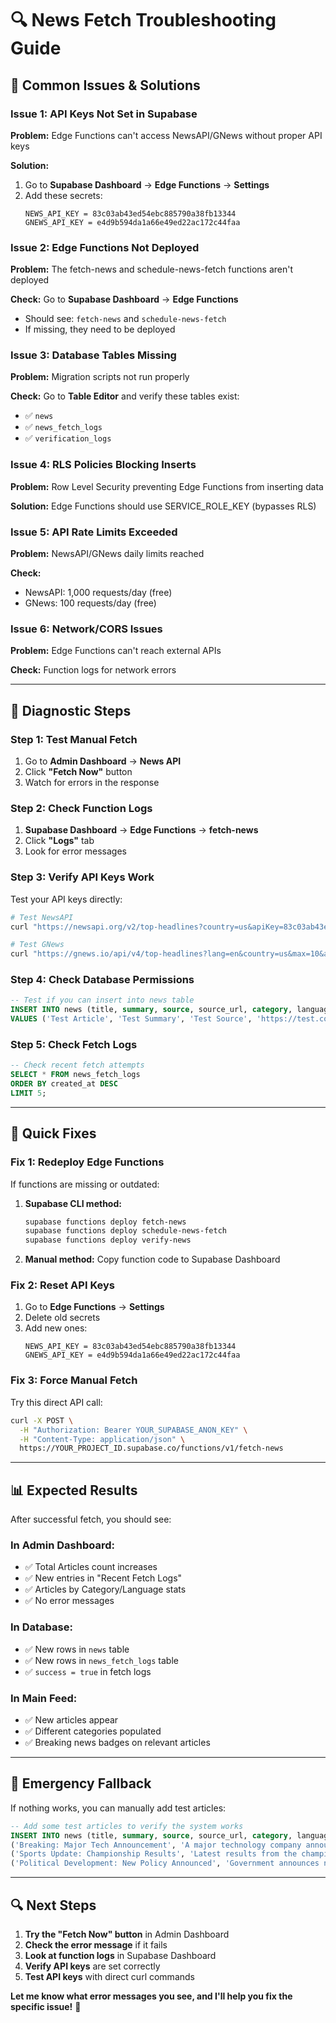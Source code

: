 # 🔍 News Fetch Troubleshooting Guide

## 🚨 **Common Issues & Solutions**

### **Issue 1: API Keys Not Set in Supabase**
**Problem:** Edge Functions can't access NewsAPI/GNews without proper API keys

**Solution:**
1. Go to **Supabase Dashboard** → **Edge Functions** → **Settings**
2. Add these secrets:
   ```
   NEWS_API_KEY = 83c03ab43ed54ebc885790a38fb13344
   GNEWS_API_KEY = e4d9b594da1a66e49ed22ac172c44faa
   ```

### **Issue 2: Edge Functions Not Deployed**
**Problem:** The fetch-news and schedule-news-fetch functions aren't deployed

**Check:** Go to **Supabase Dashboard** → **Edge Functions**
- Should see: `fetch-news` and `schedule-news-fetch`
- If missing, they need to be deployed

### **Issue 3: Database Tables Missing**
**Problem:** Migration scripts not run properly

**Check:** Go to **Table Editor** and verify these tables exist:
- ✅ `news`
- ✅ `news_fetch_logs` 
- ✅ `verification_logs`

### **Issue 4: RLS Policies Blocking Inserts**
**Problem:** Row Level Security preventing Edge Functions from inserting data

**Solution:** Edge Functions should use SERVICE_ROLE_KEY (bypasses RLS)

### **Issue 5: API Rate Limits Exceeded**
**Problem:** NewsAPI/GNews daily limits reached

**Check:**
- NewsAPI: 1,000 requests/day (free)
- GNews: 100 requests/day (free)

### **Issue 6: Network/CORS Issues**
**Problem:** Edge Functions can't reach external APIs

**Check:** Function logs for network errors

---

## 🔧 **Diagnostic Steps**

### **Step 1: Test Manual Fetch**
1. Go to **Admin Dashboard** → **News API**
2. Click **"Fetch Now"** button
3. Watch for errors in the response

### **Step 2: Check Function Logs**
1. **Supabase Dashboard** → **Edge Functions** → **fetch-news**
2. Click **"Logs"** tab
3. Look for error messages

### **Step 3: Verify API Keys Work**
Test your API keys directly:

```bash
# Test NewsAPI
curl "https://newsapi.org/v2/top-headlines?country=us&apiKey=83c03ab43ed54ebc885790a38fb13344"

# Test GNews
curl "https://gnews.io/api/v4/top-headlines?lang=en&country=us&max=10&apikey=e4d9b594da1a66e49ed22ac172c44faa"
```

### **Step 4: Check Database Permissions**
```sql
-- Test if you can insert into news table
INSERT INTO news (title, summary, source, source_url, category, language) 
VALUES ('Test Article', 'Test Summary', 'Test Source', 'https://test.com/unique-url-' || extract(epoch from now()), 'all', 'en');
```

### **Step 5: Check Fetch Logs**
```sql
-- Check recent fetch attempts
SELECT * FROM news_fetch_logs 
ORDER BY created_at DESC 
LIMIT 5;
```

---

## 🎯 **Quick Fixes**

### **Fix 1: Redeploy Edge Functions**
If functions are missing or outdated:

1. **Supabase CLI method:**
   ```bash
   supabase functions deploy fetch-news
   supabase functions deploy schedule-news-fetch
   supabase functions deploy verify-news
   ```

2. **Manual method:** Copy function code to Supabase Dashboard

### **Fix 2: Reset API Keys**
1. Go to **Edge Functions** → **Settings**
2. Delete old secrets
3. Add new ones:
   ```
   NEWS_API_KEY = 83c03ab43ed54ebc885790a38fb13344
   GNEWS_API_KEY = e4d9b594da1a66e49ed22ac172c44faa
   ```

### **Fix 3: Force Manual Fetch**
Try this direct API call:

```bash
curl -X POST \
  -H "Authorization: Bearer YOUR_SUPABASE_ANON_KEY" \
  -H "Content-Type: application/json" \
  https://YOUR_PROJECT_ID.supabase.co/functions/v1/fetch-news
```

---

## 📊 **Expected Results**

After successful fetch, you should see:

### **In Admin Dashboard:**
- ✅ Total Articles count increases
- ✅ New entries in "Recent Fetch Logs"
- ✅ Articles by Category/Language stats
- ✅ No error messages

### **In Database:**
- ✅ New rows in `news` table
- ✅ New rows in `news_fetch_logs` table
- ✅ `success = true` in fetch logs

### **In Main Feed:**
- ✅ New articles appear
- ✅ Different categories populated
- ✅ Breaking news badges on relevant articles

---

## 🚨 **Emergency Fallback**

If nothing works, you can manually add test articles:

```sql
-- Add some test articles to verify the system works
INSERT INTO news (title, summary, source, source_url, category, language, admin_status, is_breaking) VALUES
('Breaking: Major Tech Announcement', 'A major technology company announces groundbreaking innovation.', 'TechNews', 'https://technews.com/breaking-' || extract(epoch from now()), 'business', 'en', 'valid', true),
('Sports Update: Championship Results', 'Latest results from the championship tournament.', 'SportsCenter', 'https://sports.com/update-' || extract(epoch from now()), 'sports', 'en', 'valid', false),
('Political Development: New Policy Announced', 'Government announces new policy affecting millions.', 'NewsWire', 'https://newswire.com/policy-' || extract(epoch from now()), 'politics', 'en', 'pending', false);
```

---

## 🔍 **Next Steps**

1. **Try the "Fetch Now" button** in Admin Dashboard
2. **Check the error message** if it fails
3. **Look at function logs** in Supabase Dashboard
4. **Verify API keys** are set correctly
5. **Test API keys** with direct curl commands

**Let me know what error messages you see, and I'll help you fix the specific issue!** 🚀